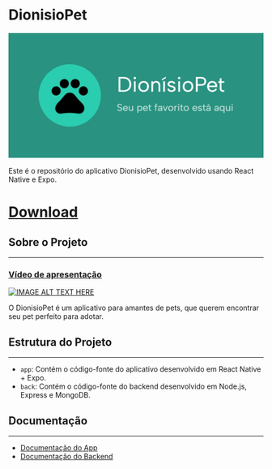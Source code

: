 # DionisioPet

![Logo DionisioPet](play_store_feature_graphic.png)

Este é o repositório do aplicativo DionisioPet, desenvolvido usando React Native e Expo.

# [Download](https://github.com/bmrc01/DionisioPet/releases/download/1.1.0/DionisioPet.-.1.1.0.apk) 
## Sobre o Projeto
---
### [Vídeo de apresentação](https://youtu.be/G8rjTzWB_6s)
[![IMAGE ALT TEXT HERE](https://i.ytimg.com/vi/G8rjTzWB_6s/hqdefault.jpg?sqp=-oaymwEcCPYBEIoBSFXyq4qpAw4IARUAAIhCGAFwAcABBg==&rs=AOn4CLDcXVy0lx-XoufL98pcbo5RMjyAPg)](http://www.youtube.com/watch?v=G8rjTzWB_6s)

O DionisioPet é um aplicativo para amantes de pets, que querem encontrar seu pet perfeito para adotar.

## Estrutura do Projeto
---
- `app`: Contém o código-fonte do aplicativo desenvolvido em React Native + Expo.
- `back`: Contém o código-fonte do backend desenvolvido em Node.js, Express e MongoDB.

## Documentação
---
- [Documentação do App](./app/README.md)
- [Documentação do Backend](./back/README.md)
